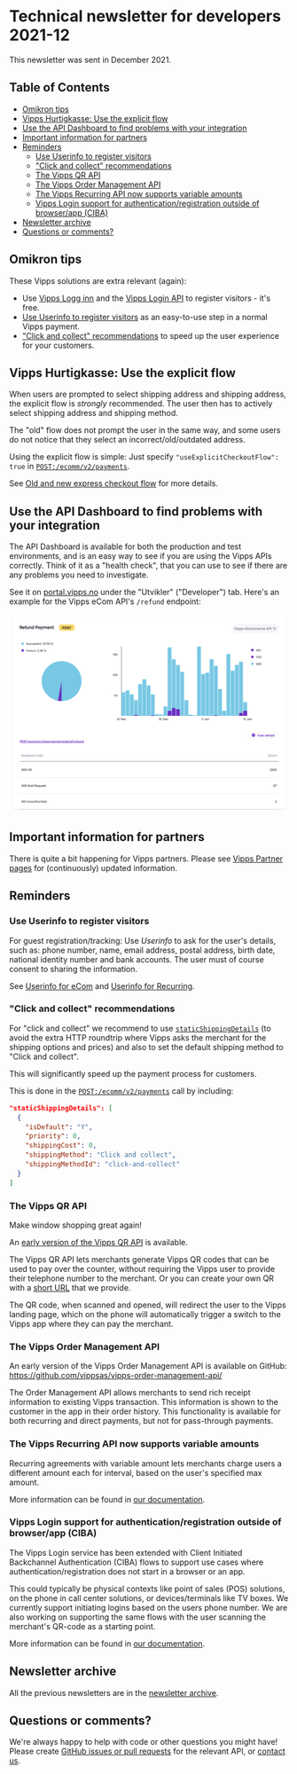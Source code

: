 <!-- START_METADATA
---
title: Technical newsletter for developers 2021-12
sidebar_label: 2021-12
sidebar_position: 74
pagination_next: null
pagination_prev: null
---
END_METADATA -->

# Technical newsletter for developers 2021-12

This newsletter was sent in December 2021.

<!-- START_COMMENT -->

## Table of Contents

- [Omikron tips](#omikron-tips)
- [Vipps Hurtigkasse: Use the explicit flow](#vipps-hurtigkasse-use-the-explicit-flow)
- [Use the API Dashboard to find problems with your integration](#use-the-api-dashboard-to-find-problems-with-your-integration)
- [Important information for partners](#important-information-for-partners)
- [Reminders](#reminders)
  - [Use Userinfo to register visitors](#use-userinfo-to-register-visitors)
  - ["Click and collect" recommendations](#click-and-collect-recommendations)
  - [The Vipps QR API](#the-vipps-qr-api)
  - [The Vipps Order Management API](#the-vipps-order-management-api)
  - [The Vipps Recurring API now supports variable amounts](#the-vipps-recurring-api-now-supports-variable-amounts)
  - [Vipps Login support for authentication/registration outside of browser/app (CIBA)](#vipps-login-support-for-authenticationregistration-outside-of-browserapp-ciba)
- [Newsletter archive](#newsletter-archive)
- [Questions or comments?](#questions-or-comments)

<!-- END_COMMENT -->

## Omikron tips

These Vipps solutions are extra relevant (again):

- Use
  [Vipps Logg inn](https://vipps.no/produkter-og-tjenester/privat/logg-inn-med-vipps/logg-inn-med-vipps/)
  and the
  [Vipps Login API](https://developer.vippsmobilepay.com/docs/APIs/login-api)
  to register visitors - it's free.
- [Use Userinfo to register visitors](#use-userinfo-to-register-visitors)
  as an easy-to-use step in a normal Vipps payment.
- ["Click and collect" recommendations](#-click-and-collect--recommendations)
  to speed up the user experience for your customers.

## Vipps Hurtigkasse: Use the explicit flow

When users are prompted to select shipping address and shipping address, the
explicit flow is _strongly_ recommended. The user then has to actively
select shipping address and shipping method.

The "old" flow does not prompt the user in the same way, and some users
do not notice that they select an incorrect/old/outdated address.

Using the explicit flow is simple: Just specify
`"useExplicitCheckoutFlow": true`
in
[`POST:/ecomm/v2/payments`](https://developer.vippsmobilepay.com/api/ecom#tag/Vipps-eCom-API/operation/initiatePaymentV3UsingPOST).

See
[Old and new express checkout flow](https://developer.vippsmobilepay.com/docs/APIs/ecom-api/vipps-ecom-api#old-and-new-express-checkout-flow)
for more details.

## Use the API Dashboard to find problems with your integration

The API Dashboard is available for both the production and test environments,
and is an easy way to see if you are using the Vipps APIs correctly.
Think of it as a "health check", that you can use to see if there are any
problems you need to investigate.

See it on
[portal.vipps.no](https://portal.vipps.no)
under the "Utvikler" ("Developer") tab.
Here's an example for the Vipps eCom API's `/refund` endpoint:

![API Dashboard example](images/2021-02-api-dashboard-example.png)

## Important information for partners

There is quite a bit happening for Vipps partners.
Please see
[Vipps Partner pages](https://developer.vippsmobilepay.com/docs/vipps-partner)
for (continuously) updated information.

## Reminders

### Use Userinfo to register visitors

For guest registration/tracking: Use _Userinfo_ to ask for the user's details, such as:
phone number, name, email address, postal address, birth date, national identity number and bank accounts.
The user must of course consent to sharing the information.

See
[Userinfo for eCom](https://developer.vippsmobilepay.com/docs/APIs/ecom-api/vipps-ecom-api#userinfo)
and
[Userinfo for Recurring](https://developer.vippsmobilepay.com/docs/APIs/recurring-api/vipps-recurring-api#userinfo).

### "Click and collect" recommendations

For "click and collect" we recommend to use
[`staticShippingDetails`](https://developer.vippsmobilepay.com/docs/APIs/ecom-api/vipps-ecom-api#shipping-and-static-shipping-details)
(to avoid the extra HTTP roundtrip where Vipps asks the merchant
for the shipping options and prices) and also to set the default
shipping method to "Click and collect".

This will significantly speed up the payment process for customers.

This is done in the
[`POST:​/ecomm​/v2​/payments`](https://developer.vippsmobilepay.com/api/ecom#tag/Vipps-eCom-API/operation/initiatePaymentV3UsingPOST)
call by including:

```json
"staticShippingDetails": [
  {
    "isDefault": "Y",
    "priority": 0,
    "shippingCost": 0,
    "shippingMethod": "Click and collect",
    "shippingMethodId": "click-and-collect"
  }
]
```

### The Vipps QR API

Make window shopping great again!

An [early version of the Vipps QR API](https://developer.vippsmobilepay.com/docs/APIs/qr-api) is available.

The Vipps QR API lets merchants generate Vipps QR codes that can be used to pay
over the counter, without requiring the Vipps user to provide their telephone
number to the merchant. Or you can create your own QR with a
[short URL](https://developer.vippsmobilepay.com/docs/APIs/qr-api/vipps-qr-api#qr-formats)
that we provide.

The QR code, when scanned and opened, will redirect the user to the Vipps
landing page, which on the phone will automatically trigger a switch to the
Vipps app where they can pay the merchant.

### The Vipps Order Management API

An early version of the Vipps Order Management API is available on GitHub:
https://github.com/vippsas/vipps-order-management-api/

The Order Management API allows merchants to send rich receipt information to
existing Vipps transaction. This information is shown to the customer in the
app in their order history. This functionality is available for both recurring
and direct payments, but not for pass-through payments.

### The Vipps Recurring API now supports variable amounts

Recurring agreements with variable amount lets merchants charge users a different
amount each for interval, based on the user's specified max amount.

More information can be found in
[our documentation](https://developer.vippsmobilepay.com/docs/APIs/recurring-api/vipps-recurring-api#recurring-agreements-with-variable-amount).

### Vipps Login support for authentication/registration outside of browser/app (CIBA)

The Vipps Login service has been extended with Client Initiated Backchannel Authentication
(CIBA) flows to support use cases where authentication/registration does not start in a browser or an app.

This could typically be physical contexts like point of sales (POS) solutions, on the
phone in call center solutions, or devices/terminals like TV boxes. We currently support initiating logins based on the users phone number. We are also working on supporting the same flows with the user scanning the merchant's QR-code as a starting point.

More information can be found in [our documentation](https://developer.vippsmobilepay.com/docs/APIs/login-api).

## Newsletter archive

All the previous newsletters are in the
[newsletter archive](https://developer.vippsmobilepay.com/docs/vipps-developers/newsletters).

## Questions or comments?

We're always happy to help with code or other questions you might have!
Please create [GitHub issues or pull requests](https://github.com/vippsas)
for the relevant API,
or [contact us](https://developer.vippsmobilepay.com/docs/vipps-developers/contact).
